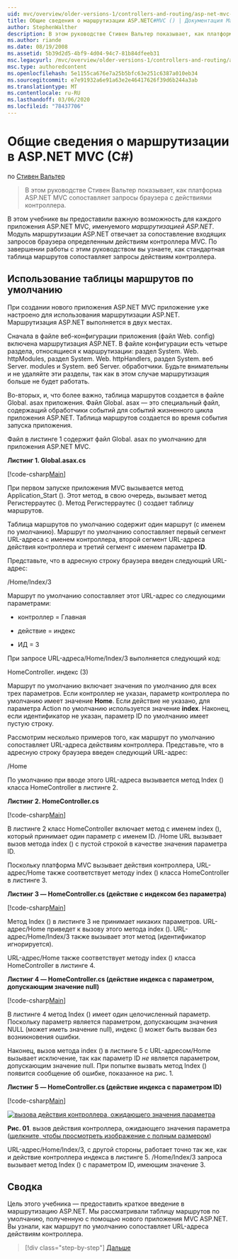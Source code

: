 ```yaml
---
uid: mvc/overview/older-versions-1/controllers-and-routing/asp-net-mvc-routing-overview-cs
title: Общие сведения о маршрутизации ASP.NETC#MVC () | Документация Майкрософт
author: StephenWalther
description: В этом руководстве Стивен Вальтер показывает, как платформа ASP.NET MVC сопоставляет запросы браузера с действиями контроллера.
ms.author: riande
ms.date: 08/19/2008
ms.assetid: 5b39d2d5-4bf9-4d04-94c7-81b84dfeeb31
msc.legacyurl: /mvc/overview/older-versions-1/controllers-and-routing/asp-net-mvc-routing-overview-cs
msc.type: authoredcontent
ms.openlocfilehash: 5e1155ca676e7a25b5bfc63e251c6387a010eb34
ms.sourcegitcommit: e7e91932a6e91a63e2e46417626f39d6b244a3ab
ms.translationtype: MT
ms.contentlocale: ru-RU
ms.lasthandoff: 03/06/2020
ms.locfileid: "78437706"
---
```

# <a name="aspnet-mvc-routing-overview-c"></a>Общие сведения о маршрутизации в ASP.NET MVC (C#)

по [Стивен Вальтер](https://github.com/StephenWalther)

> В этом руководстве Стивен Вальтер показывает, как платформа ASP.NET MVC сопоставляет запросы браузера с действиями контроллера.

В этом учебнике вы предоставили важную возможность для каждого приложения ASP.NET MVC, именуемого *маршрутизацией ASP.NET*. Модуль маршрутизации ASP.NET отвечает за сопоставление входящих запросов браузера определенным действиям контроллера MVC. По завершении работы с этим руководством вы узнаете, как стандартная таблица маршрутов сопоставляет запросы действиям контроллера.

## <a name="using-the-default-route-table"></a>Использование таблицы маршрутов по умолчанию

При создании нового приложения ASP.NET MVC приложение уже настроено для использования маршрутизации ASP.NET. Маршрутизация ASP.NET выполняется в двух местах.

Сначала в файле веб-конфигурации приложения (файл Web. config) включена маршрутизация ASP.NET. В файле конфигурации есть четыре раздела, относящиеся к маршрутизации: раздел System. Web. httpModules, раздел System. Web. httpHandlers, раздел System. веб Server. modules и System. веб Server. обработчики. Будьте внимательны и не удаляйте эти разделы, так как в этом случае маршрутизация больше не будет работать.

Во-вторых, и, что более важно, таблица маршрутов создается в файле Global. asax приложения. Файл Global. asax — это специальный файл, содержащий обработчики событий для событий жизненного цикла приложения ASP.NET. Таблица маршрутов создается во время события запуска приложения.

Файл в листинге 1 содержит файл Global. asax по умолчанию для приложения ASP.NET MVC.

**Листинг 1. Global.asax.cs**

[!code-csharp[Main](asp-net-mvc-routing-overview-cs/samples/sample1.cs)]

При первом запуске приложения MVC вызывается метод Application\_Start (). Этот метод, в свою очередь, вызывает метод Регистерраутес (). Метод Регистерраутес () создает таблицу маршрутов.

Таблица маршрутов по умолчанию содержит один маршрут (с именем по умолчанию). Маршрут по умолчанию сопоставляет первый сегмент URL-адреса с именем контроллера, второй сегмент URL-адреса действия контроллера и третий сегмент с именем параметра **ID**.

Представьте, что в адресную строку браузера введен следующий URL-адрес:

/Home/Index/3

Маршрут по умолчанию сопоставляет этот URL-адрес со следующими параметрами:

- контроллер = Главная

- действие = индекс

- ИД = 3

При запросе URL-адреса/Home/Index/3 выполняется следующий код:

HomeController. индекс (3)

Маршрут по умолчанию включает значения по умолчанию для всех трех параметров. Если контроллер не указан, параметр контроллера по умолчанию имеет значение **Home**. Если действие не указано, для параметра Action по умолчанию используется значение **index**. Наконец, если идентификатор не указан, параметр ID по умолчанию имеет пустую строку.

Рассмотрим несколько примеров того, как маршрут по умолчанию сопоставляет URL-адреса действиям контроллера. Представьте, что в адресную строку браузера введен следующий URL-адрес:

/Home

По умолчанию при вводе этого URL-адреса вызывается метод Index () класса HomeController в листинге 2.

**Листинг 2. HomeController.cs**

[!code-csharp[Main](asp-net-mvc-routing-overview-cs/samples/sample2.cs)]

В листинге 2 класс HomeController включает метод с именем index (), который принимает один параметр с именем ID. /Home URL вызывает вызов метода index () с пустой строкой в качестве значения параметра ID.

Поскольку платформа MVC вызывает действия контроллера, URL-адрес/Home также соответствует методу index () класса HomeController в листинге 3.

**Листинг 3 — HomeController.cs (действие с индексом без параметра)**

[!code-csharp[Main](asp-net-mvc-routing-overview-cs/samples/sample3.cs)]

Метод Index () в листинге 3 не принимает никаких параметров. URL-адрес/Home приведет к вызову этого метода index (). URL-адрес/Home/Index/3 также вызывает этот метод (идентификатор игнорируется).

URL-адрес/Home также соответствует методу index () класса HomeController в листинге 4.

**Листинг 4 — HomeController.cs (действие индекса с параметром, допускающим значение null)**

[!code-csharp[Main](asp-net-mvc-routing-overview-cs/samples/sample4.cs)]

В листинге 4 метод Index () имеет один целочисленный параметр. Поскольку параметр является параметром, допускающим значения NULL (может иметь значение null), индекс () может быть вызван без возникновения ошибки.

Наконец, вызов метода index () в листинге 5 с URL-адресом/Home вызывает исключение, так как параметр ID *не* является параметром, допускающим значение null. При попытке вызвать метод Index () появится сообщение об ошибке, показанное на рис. 1.

**Листинг 5 — HomeController.cs (действие индекса с параметром ID)**

[!code-csharp[Main](asp-net-mvc-routing-overview-cs/samples/sample5.cs)]

[![вызова действия контроллера, ожидающего значения параметра](asp-net-mvc-routing-overview-cs/_static/image1.jpg)](asp-net-mvc-routing-overview-cs/_static/image1.png)

**Рис. 01**. вызов действия контроллера, ожидающего значения параметра ([щелкните, чтобы просмотреть изображение с полным размером](asp-net-mvc-routing-overview-cs/_static/image2.png))

URL-адрес/Home/Index/3, с другой стороны, работает точно так же, как и действие контроллера индекса в листинге 5. /Home/Index/3 запроса вызывает метод Index () с параметром ID, имеющим значение 3.

## <a name="summary"></a>Сводка

Цель этого учебника — предоставить краткое введение в маршрутизацию ASP.NET. Мы рассматривали таблицу маршрутов по умолчанию, полученную с помощью нового приложения MVC ASP.NET. Вы узнали, как маршрут по умолчанию сопоставляет URL-адреса действиям контроллера.

> [!div class="step-by-step"]
> [Дальше](understanding-action-filters-cs.md)
